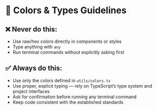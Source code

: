 # 🎨 Colors & Types Guidelines

## ❌ Never do this:
- Use raw/hex colors directly in components or styles
- Type anything with `any`
- Run terminal commands without explicitly asking first

## ✅ Always do this:
- Use only the colors defined in `utils/colors.ts`
- Use proper, explicit typing — rely on TypeScript’s type system and project interfaces
- Ask for confirmation before running any terminal command
- Keep code consistent with the established standards

